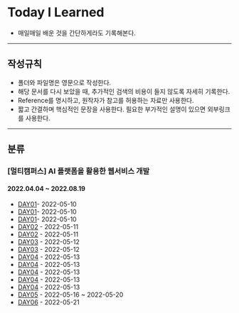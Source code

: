 # Today I Learned

- 매일매일 배운 것을 간단하게라도 기록해본다.

---

## 작성규칙

- 폴더와 파일명은 영문으로 작성한다.
- 해당 문서를 다시 보았을 때, 추가적인 검색의 비용이 들지 않도록 자세히 기록한다.
- Reference를 명시하고, 원작자가 참고를 허용하는 자료만 사용한다.
- 짧고 간결하며 핵심적인 문장을 사용한다. 필요한 부가적인 설명이 있으면 외부링크를 사용한다.

---

## 분류

### [멀티캠퍼스] AI 플랫폼을 활용한 웹서비스 개발

#### 2022.04.04 ~ 2022.08.19

- [DAY01](/day01/)- 2022-05-10
- [DAY01](/day011/)- 2022-05-10
- [DAY01](/day01ws/)- 2022-05-10
- [DAY02](/day02/) - 2022-05-11
- [DAY02](/day022/) - 2022-05-11
- [DAY03](/day03/) - 2022-05-12
- [DAY03](/day033/) - 2022-05-12
- [DAY04](/day04/) - 2022-05-13
- [DAY04](/day044/) - 2022-05-13
- [DAY04](/day045) - 2022-05-13
- [DAY04](/day046/) - 2022-05-13
- [DAY04](/day047/) - 2022-05-13
- [DAY05](/day05/) - 2022-05-16 ~ 2022-05-20
- [DAY06](/day06/) - 2022-05-21
